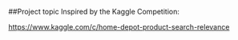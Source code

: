 ##Project topic
Inspired by the Kaggle Competition:

https://www.kaggle.com/c/home-depot-product-search-relevance

